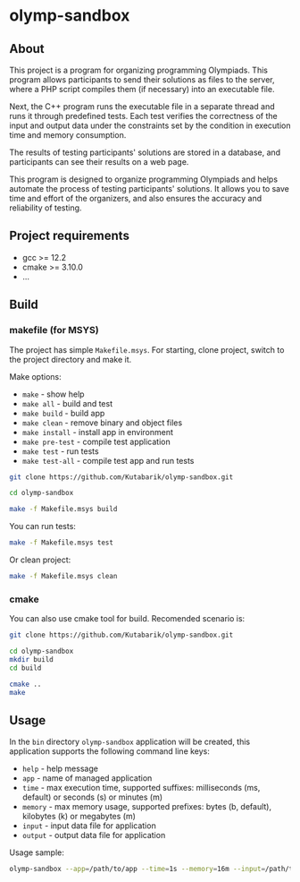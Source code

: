 # olymp-sandbox

## About

This project is a program for organizing programming Olympiads. This program allows participants to send their solutions as files to the server, where a PHP script compiles them (if necessary) into an executable file.

Next, the C++ program runs the executable file in a separate thread and runs it through predefined tests. Each test verifies the correctness of the input and output data under the constraints set by the condition in execution time and memory consumption.

The results of testing participants' solutions are stored in a database, and participants can see their results on a web page.

This program is designed to organize programming Olympiads and helps automate the process of testing participants' solutions. It allows you to save time and effort of the organizers, and also ensures the accuracy and reliability of testing.

## Project requirements

- gcc >= 12.2
- cmake >= 3.10.0
- ...

## Build

### makefile (for MSYS)

The project has simple `Makefile.msys`. For starting, clone project, switch to the project directory and make it.

Make options:

- `make`          - show help
- `make all`      - build and test
- `make build`    - build app
- `make clean`    - remove binary and object files
- `make install`  - install app in environment
- `make pre-test` - compile test application
- `make test`     - run tests
- `make test-all` - compile test app and run tests

```bash
git clone https://github.com/Kutabarik/olymp-sandbox.git

cd olymp-sandbox

make -f Makefile.msys build
```

You can run tests:

```bash
make -f Makefile.msys test 
```

Or clean project:

```bash
make -f Makefile.msys clean 
```

### cmake

You can also use cmake tool for build. Recomended scenario is:

```bash
git clone https://github.com/Kutabarik/olymp-sandbox.git

cd olymp-sandbox
mkdir build
cd build

cmake ..
make
```

## Usage

In the `bin` directory `olymp-sandbox` application will be created, this application supports the following command line keys:

- `help`        - help message
- `app`         - name of managed application
- `time`        - max execution time, supported suffixes: milliseconds (ms, default) or seconds (s) or minutes (m)
- `memory`      - max memory usage, supported prefixes: bytes (b, default), kilobytes (k) or megabytes (m)
- `input`       - input data file for application
- `output`      - output data file for application

Usage sample:

```bash
olymp-sandbox --app=/path/to/app --time=1s --memory=16m --input=/path/to/test/01-input.txt --output=path/to/test/01-output.txt
```
